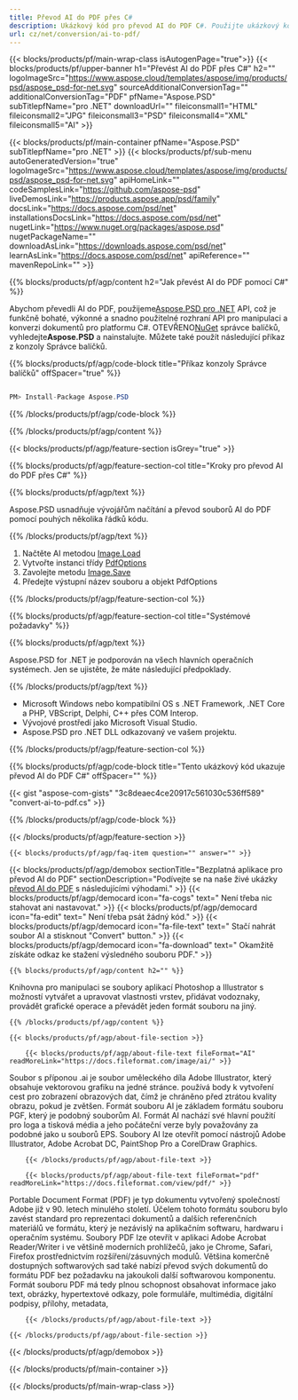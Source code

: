 ```yaml
---
title: Převod AI do PDF přes C#
description: Ukázkový kód pro převod AI do PDF C#. Použijte ukázkový kód API pro dávkový převod souborů AI do PDF v rámci VB.NET, Asp.NET nebo jakékoli aplikace založené na .NET.
url: cz/net/conversion/ai-to-pdf/
---
```


{{< blocks/products/pf/main-wrap-class isAutogenPage="true">}}
{{< blocks/products/pf/upper-banner h1="Převést AI do PDF přes C#" h2="" logoImageSrc="https://www.aspose.cloud/templates/aspose/img/products/psd/aspose_psd-for-net.svg" sourceAdditionalConversionTag="" additionalConversionTag="PDF" pfName="Aspose.PSD" subTitlepfName="pro .NET" downloadUrl="" fileiconsmall1="HTML" fileiconsmall2="JPG" fileiconsmall3="PSD" fileiconsmall4="XML" fileiconsmall5="AI" >}}

{{< blocks/products/pf/main-container pfName="Aspose.PSD" subTitlepfName="pro .NET" >}}
{{< blocks/products/pf/sub-menu autoGeneratedVersion="true" logoImageSrc="https://www.aspose.cloud/templates/aspose/img/products/psd/aspose_psd-for-net.svg" apiHomeLink="" codeSamplesLink="https://github.com/aspose-psd" liveDemosLink="https://products.aspose.app/psd/family" docsLink="https://docs.aspose.com/psd/net" installationsDocsLink="https://docs.aspose.com/psd/net" nugetLink="https://www.nuget.org/packages/aspose.psd" nugetPackageName="" downloadAsLink="https://downloads.aspose.com/psd/net" learnAsLink="https://docs.aspose.com/psd/net" apiReference="" mavenRepoLink="" >}}

{{% blocks/products/pf/agp/content h2="Jak převést AI do PDF pomocí C#" %}}

Abychom převedli AI do PDF, použijeme<a href="/psd/{{< lang-code >}}net">Aspose.PSD pro .NET</a> API, což je funkčně bohaté, výkonné a snadno použitelné rozhraní API pro manipulaci a konverzi dokumentů pro platformu C#. OTEVŘENO<a href="https://www.nuget.org/packages/aspose.psd">NuGet</a> správce balíčků, vyhledejte<b>Aspose.PSD</b> a nainstalujte. Můžete také použít následující příkaz z konzoly Správce balíčků.

{{% blocks/products/pf/agp/code-block title="Příkaz konzoly Správce balíčků" offSpacer="true" %}}

```cs

PM> Install-Package Aspose.PSD

```

{{% /blocks/products/pf/agp/code-block %}}

{{% /blocks/products/pf/agp/content %}}

{{< blocks/products/pf/agp/feature-section isGrey="true" >}}

{{% blocks/products/pf/agp/feature-section-col title="Kroky pro převod AI do PDF přes C#" %}}

{{% blocks/products/pf/agp/text %}}

 Aspose.PSD usnadňuje vývojářům načítání a převod souborů AI do PDF pomocí pouhých několika řádků kódu.

{{% /blocks/products/pf/agp/text %}}

1. Načtěte AI metodou [Image.Load](https://apireference.aspose.com/psd/net/aspose.psd/image/methods/load/index)
1. Vytvořte instanci třídy [PdfOptions](https://apireference.aspose.com/psd/net/aspose.psd.imageoptions/PdfOptions)
1. Zavolejte metodu [Image.Save](https://apireference.aspose.com/psd/net/aspose.psd/image/methods/save/index)
1. Předejte výstupní název souboru a objekt PdfOptions

{{% /blocks/products/pf/agp/feature-section-col %}}

{{% blocks/products/pf/agp/feature-section-col title="Systémové požadavky" %}}

{{% blocks/products/pf/agp/text %}}

 Aspose.PSD for .NET je podporován na všech hlavních operačních systémech. Jen se ujistěte, že máte následující předpoklady.

{{% /blocks/products/pf/agp/text %}}

- Microsoft Windows nebo kompatibilní OS s .NET Framework, .NET Core a PHP, VBScript, Delphi, C++ přes COM Interop.
- Vývojové prostředí jako Microsoft Visual Studio.
- Aspose.PSD pro .NET DLL odkazovaný ve vašem projektu.

{{% /blocks/products/pf/agp/feature-section-col %}}

{{% blocks/products/pf/agp/code-block title="Tento ukázkový kód ukazuje převod AI do PDF C#" offSpacer="" %}}

{{< gist "aspose-com-gists" "3c8deaec4ce20917c561030c536ff589" "convert-ai-to-pdf.cs" >}}

{{% /blocks/products/pf/agp/code-block %}}

{{< /blocks/products/pf/agp/feature-section >}}

    {{< blocks/products/pf/agp/faq-item question="" answer="" >}}
 

<!-- aboutfile Starts -->

{{< blocks/products/pf/agp/demobox sectionTitle="Bezplatná aplikace pro převod AI do PDF" sectionDescription="Podívejte se na naše živé ukázky [převod AI do PDF](https://products.aspose.app/psd/conversion/ai-to-pdf) s následujícími výhodami." >}}
        {{< blocks/products/pf/agp/democard icon="fa-cogs" text=" Není třeba nic stahovat ani nastavovat." >}}
        {{< blocks/products/pf/agp/democard icon="fa-edit" text=" Není třeba psát žádný kód." >}}
        {{< blocks/products/pf/agp/democard icon="fa-file-text" text=" Stačí nahrát soubor AI a stisknout \"Convert\" button." >}}
        {{< blocks/products/pf/agp/democard icon="fa-download" text=" Okamžitě získáte odkaz ke stažení výsledného souboru PDF." >}}

    {{% blocks/products/pf/agp/content h2="" %}}

Knihovna pro manipulaci se soubory aplikací Photoshop a Illustrator s možností vytvářet a upravovat vlastnosti vrstev, přidávat vodoznaky, provádět grafické operace a převádět jeden formát souboru na jiný.



    {{% /blocks/products/pf/agp/content %}}

    {{< blocks/products/pf/agp/about-file-section >}}

        {{< blocks/products/pf/agp/about-file-text fileFormat="AI" readMoreLink="https://docs.fileformat.com/image/ai/" >}}
Soubor s příponou .ai je soubor uměleckého díla Adobe Illustrator, který obsahuje vektorovou grafiku na jedné stránce. používá body k vytvoření cest pro zobrazení obrazových dat, čímž je chráněno před ztrátou kvality obrazu, pokud je zvětšen. Formát souboru AI je základem formátu souboru PGF, který je podobný souborům AI. Formát AI nachází své hlavní použití pro loga a tisková média a jeho počáteční verze byly považovány za podobné jako u souborů EPS. Soubory AI lze otevřít pomocí nástrojů Adobe Illustrator, Adobe Acrobat DC, PaintShop Pro a CorelDraw Graphics.

        {{< /blocks/products/pf/agp/about-file-text >}}

        {{< blocks/products/pf/agp/about-file-text fileFormat="pdf" readMoreLink="https://docs.fileformat.com/view/pdf/" >}}
Portable Document Format (PDF) je typ dokumentu vytvořený společností Adobe již v 90. letech minulého století. Účelem tohoto formátu souboru bylo zavést standard pro reprezentaci dokumentů a dalších referenčních materiálů ve formátu, který je nezávislý na aplikačním softwaru, hardwaru i operačním systému. Soubory PDF lze otevřít v aplikaci Adobe Acrobat Reader/Writer i ve většině moderních prohlížečů, jako je Chrome, Safari, Firefox prostřednictvím rozšíření/zásuvných modulů. Většina komerčně dostupných softwarových sad také nabízí převod svých dokumentů do formátu PDF bez požadavku na jakoukoli další softwarovou komponentu. Formát souboru PDF má tedy plnou schopnost obsahovat informace jako text, obrázky, hypertextové odkazy, pole formuláře, multimédia, digitální podpisy, přílohy, metadata,

        {{< /blocks/products/pf/agp/about-file-text >}}

    {{< /blocks/products/pf/agp/about-file-section >}}

{{< /blocks/products/pf/agp/demobox >}}

<!-- aboutfile Ends -->



{{< /blocks/products/pf/main-container >}}
    
{{< /blocks/products/pf/main-wrap-class >}}
